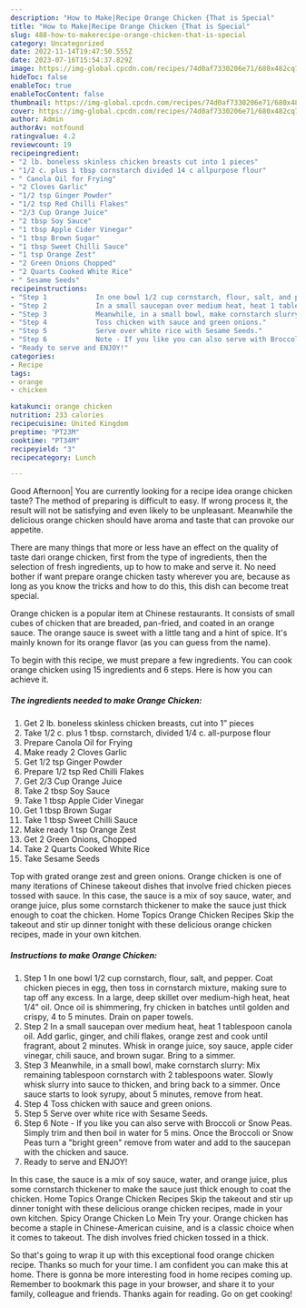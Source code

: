 ```yaml
---
description: "How to Make|Recipe Orange Chicken {That is Special"
title: "How to Make|Recipe Orange Chicken {That is Special"
slug: 488-how-to-makerecipe-orange-chicken-that-is-special
category: Uncategorized
date: 2022-11-14T19:47:50.555Z
date: 2023-07-16T15:54:37.829Z
image: https://img-global.cpcdn.com/recipes/74d0af7330206e71/680x482cq70/orange-chicken-recipe-main-photo.jpg
hideToc: false
enableToc: true
enableTocContent: false
thumbnail: https://img-global.cpcdn.com/recipes/74d0af7330206e71/680x482cq70/orange-chicken-recipe-main-photo.jpg
cover: https://img-global.cpcdn.com/recipes/74d0af7330206e71/680x482cq70/orange-chicken-recipe-main-photo.jpg
author: Admin
authorAv: notfound
ratingvalue: 4.2
reviewcount: 19
recipeingredient:
- "2 lb. boneless skinless chicken breasts cut into 1 pieces"
- "1/2 c. plus 1 tbsp cornstarch divided 14 c allpurpose flour"
- " Canola Oil for Frying"
- "2 Cloves Garlic"
- "1/2 tsp Ginger Powder"
- "1/2 tsp Red Chilli Flakes"
- "2/3 Cup Orange Juice"
- "2 tbsp Soy Sauce"
- "1 tbsp Apple Cider Vinegar"
- "1 tbsp Brown Sugar"
- "1 tbsp Sweet Chilli Sauce"
- "1 tsp Orange Zest"
- "2 Green Onions Chopped"
- "2 Quarts Cooked White Rice"
- " Sesame Seeds"
recipeinstructions:
- "Step 1            In one bowl 1/2 cup cornstarch, flour, salt, and pepper. Coat chicken pieces in egg, then toss in cornstarch mixture, making sure to tap off any excess. In a large, deep skillet over medium-high heat, heat 1/4” oil. Once oil is shimmering, fry chicken in batches until golden and crispy, 4 to 5 minutes. Drain on paper towels."
- "Step 2            In a small saucepan over medium heat, heat 1 tablespoon canola oil. Add garlic, ginger, and chili flakes, orange zest and cook until fragrant, about 2 minutes. Whisk in orange juice, soy sauce, apple cider vinegar, chili sauce, and brown sugar. Bring to a simmer."
- "Step 3            Meanwhile, in a small bowl, make cornstarch slurry: Mix remaining tablespoon cornstarch with 2 tablespoons water. Slowly whisk slurry into sauce to thicken, and bring back to a simmer. Once sauce starts to look syrupy, about 5 minutes, remove from heat."
- "Step 4            Toss chicken with sauce and green onions."
- "Step 5            Serve over white rice with Sesame Seeds."
- "Step 6            Note - If you like you can also serve with Broccoli or Snow Peas. Simply trim and then boil in water for 5 mins. Once the Broccoli or Snow Peas turn a &#34;bright green&#34; remove from water and add to the saucepan with the chicken and sauce."
- "Ready to serve and ENJOY!"
categories:
- Recipe
tags:
- orange
- chicken

katakunci: orange chicken 
nutrition: 233 calories
recipecuisine: United Kingdom
preptime: "PT23M"
cooktime: "PT34M"
recipeyield: "3"
recipecategory: Lunch

---
```



Good Afternoon| You are currently looking for a recipe idea orange chicken taste? The method of preparing is difficult to easy. If wrong process it, the result will not be satisfying and even likely to be unpleasant. Meanwhile the delicious orange chicken should have aroma and taste that can provoke our appetite.






There are many things that more or less have an effect on the quality of taste dari orange chicken, first from the type of ingredients, then the selection of fresh ingredients, up to how to make and serve it. No need bother if want prepare orange chicken tasty wherever you are, because as long as you know the tricks and how to do this, this dish can become treat  special.


Orange chicken is a popular item at Chinese restaurants. It consists of small cubes of chicken that are breaded, pan-fried, and coated in an orange sauce. The orange sauce is sweet with a little tang and a hint of spice. It&#39;s mainly known for its orange flavor (as you can guess from the name).


To begin with this recipe, we must prepare a few ingredients. You can cook orange chicken using 15 ingredients and 6 steps. Here is how you can achieve it.

<!--inarticleads1-->

##### The ingredients needed to make Orange Chicken:

1. Get 2 lb. boneless skinless chicken breasts, cut into 1” pieces
1. Take 1/2 c. plus 1 tbsp. cornstarch, divided 1/4 c. all-purpose flour
1. Prepare  Canola Oil for Frying
1. Make ready 2 Cloves Garlic
1. Get 1/2 tsp Ginger Powder
1. Prepare 1/2 tsp Red Chilli Flakes
1. Get 2/3 Cup Orange Juice
1. Take 2 tbsp Soy Sauce
1. Take 1 tbsp Apple Cider Vinegar
1. Get 1 tbsp Brown Sugar
1. Take 1 tbsp Sweet Chilli Sauce
1. Make ready 1 tsp Orange Zest
1. Get 2 Green Onions, Chopped
1. Take 2 Quarts Cooked White Rice
1. Take  Sesame Seeds


Top with grated orange zest and green onions. Orange chicken is one of many iterations of Chinese takeout dishes that involve fried chicken pieces tossed with sauce. In this case, the sauce is a mix of soy sauce, water, and orange juice, plus some cornstarch thickener to make the sauce just thick enough to coat the chicken. Home Topics Orange Chicken Recipes Skip the takeout and stir up dinner tonight with these delicious orange chicken recipes, made in your own kitchen. 

<!--inarticleads2-->

##### Instructions to make Orange Chicken:

1. Step 1            In one bowl 1/2 cup cornstarch, flour, salt, and pepper. Coat chicken pieces in egg, then toss in cornstarch mixture, making sure to tap off any excess. In a large, deep skillet over medium-high heat, heat 1/4” oil. Once oil is shimmering, fry chicken in batches until golden and crispy, 4 to 5 minutes. Drain on paper towels.
1. Step 2            In a small saucepan over medium heat, heat 1 tablespoon canola oil. Add garlic, ginger, and chili flakes, orange zest and cook until fragrant, about 2 minutes. Whisk in orange juice, soy sauce, apple cider vinegar, chili sauce, and brown sugar. Bring to a simmer.
1. Step 3            Meanwhile, in a small bowl, make cornstarch slurry: Mix remaining tablespoon cornstarch with 2 tablespoons water. Slowly whisk slurry into sauce to thicken, and bring back to a simmer. Once sauce starts to look syrupy, about 5 minutes, remove from heat.
1. Step 4            Toss chicken with sauce and green onions.
1. Step 5            Serve over white rice with Sesame Seeds.
1. Step 6            Note - If you like you can also serve with Broccoli or Snow Peas. Simply trim and then boil in water for 5 mins. Once the Broccoli or Snow Peas turn a &#34;bright green&#34; remove from water and add to the saucepan with the chicken and sauce.
1. Ready to serve and ENJOY!

In this case, the sauce is a mix of soy sauce, water, and orange juice, plus some cornstarch thickener to make the sauce just thick enough to coat the chicken. Home Topics Orange Chicken Recipes Skip the takeout and stir up dinner tonight with these delicious orange chicken recipes, made in your own kitchen. Spicy Orange Chicken Lo Mein Try your. Orange chicken has become a staple in Chinese-American cuisine, and is a classic choice when it comes to takeout. The dish involves fried chicken tossed in a thick. 

So that's going to wrap it up with this exceptional food orange chicken recipe. Thanks so much for your time. I am confident you can make this at home. There is gonna be more interesting food in home recipes coming up. Remember to bookmark this page in your browser, and share it to your family, colleague and friends. Thanks again for reading. Go on get cooking!

